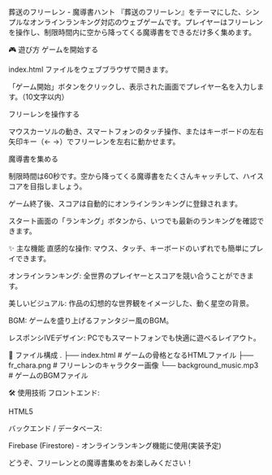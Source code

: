葬送のフリーレン - 魔導書ハント
『葬送のフリーレン』をテーマにした、シンプルなオンラインランキング対応のウェブゲームです。プレイヤーはフリーレンを操作し、制限時間内に空から降ってくる魔導書をできるだけ多く集めます。

🎮 遊び方
ゲームを開始する

index.html ファイルをウェブブラウザで開きます。

「ゲーム開始」ボタンをクリックし、表示された画面でプレイヤー名を入力します。（10文字以内）

フリーレンを操作する

マウスカーソルの動き、スマートフォンのタッチ操作、またはキーボードの左右矢印キー（← →）でフリーレンを左右に動かせます。

魔導書を集める

制限時間は60秒です。空から降ってくる魔導書をたくさんキャッチして、ハイスコアを目指しましょう。


ゲーム終了後、スコアは自動的にオンラインランキングに登録されます。

スタート画面の「ランキング」ボタンから、いつでも最新のランキングを確認できます。

✨ 主な機能
直感的な操作: マウス、タッチ、キーボードのいずれでも簡単にプレイできます。

オンラインランキング: 全世界のプレイヤーとスコアを競い合うことができます。

美しいビジュアル: 作品の幻想的な世界観をイメージした、動く星空の背景。

BGM: ゲームを盛り上げるファンタジー風のBGM。

レスポンシIVEデザイン: PCでもスマートフォンでも快適に遊べるレイアウト。

📁 ファイル構成
.
├── index.html   # ゲームの骨格となるHTMLファイル
├── fr_chara.png        # フリーレンのキャラクター画像
└── background_music.mp3  # ゲームのBGMファイル

🛠️ 使用技術
フロントエンド:

HTML5

バックエンド / データベース:

Firebase (Firestore) - オンラインランキング機能に使用(実装予定)

どうぞ、フリーレンとの魔導書集めをお楽しみください！
